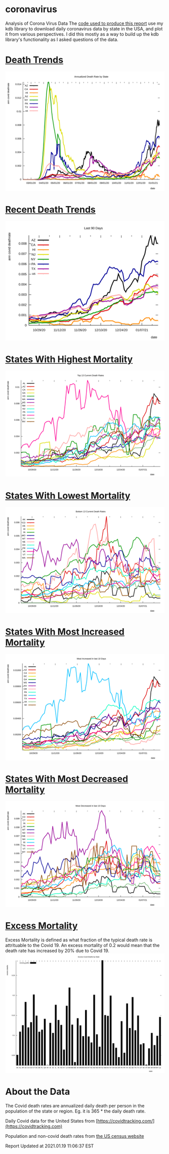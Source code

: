# coronavirus
Analysis of Corona Virus Data
The [code used to produce this report](https://github.com/eichblatt/coronavirus) use my kdb library to download daily coronavirus data by state in the USA, and plot it from various perspectives.
I did this mostly as a way to build up the kdb library's functionality as I asked questions of the data.

# [Death Trends](./death_trends.svg) 
 <img src="./death_trends.svg">
  
# [Recent Death Trends](./recent_death_trends.svg)
 <img src="./recent_death_trends.svg">
 
# [States With Highest Mortality](./worst10.svg) 
 <img src="./worst10.svg">

# [States With Lowest Mortality](./best10.svg) 
 <img src="./best10.svg">

# [States With Most Increased Mortality](./most_increased.svg) 
 <img src="./most_increased.svg">
 
# [States With Most Decreased Mortality](./most_decreased.svg) 
 <img src="./most_decreased.svg">
 
# [Excess Mortality](./excess_by_state.svg) 
 Excess Mortality is defined as what fraction of the typical death rate is attrituable to the Covid 19. An excess mortality of 0.2 would mean that the 
 death rate has increased by 20% due to Covid 19.
 <img src="./excess_by_state.svg">
 

# About the Data

The Covid death rates are annualized daily death per person in the population of the state or region. Eg. it is 365 * the daily death rate. 

Daily Covid data for the United States from [https://covidtracking.com/](https://covidtracking.com)

Population and non-covid death rates from [the US census website](https://www.census.gov/programs-surveys/popest.html)


Report Updated at 2021.01.19 11:06:37 EST
